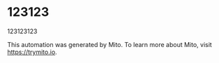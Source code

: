 
# 123123

123123123

This automation was generated by Mito. To learn more about Mito, visit https://trymito.io.
